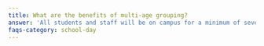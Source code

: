 ```yaml
---
title: What are the benefits of multi-age grouping?
answer: 'All students and staff will be on campus for a minimum of seven hours per day. Student’s start and end time will be established with family at the beginning of each semester, but students must arrive between 8a.m. and 9:30a.m. and depart between 3:00 p.m. and 5:00 p.m.'
faqs-category: school-day
---
```

